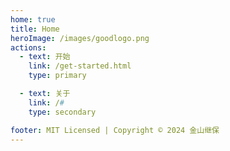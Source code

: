 ```yaml
---
home: true
title: Home
heroImage: /images/goodlogo.png
actions:
  - text: 开始
    link: /get-started.html
    type: primary

  - text: 关于
    link: /#
    type: secondary

footer: MIT Licensed | Copyright © 2024 金山继保
---
```

